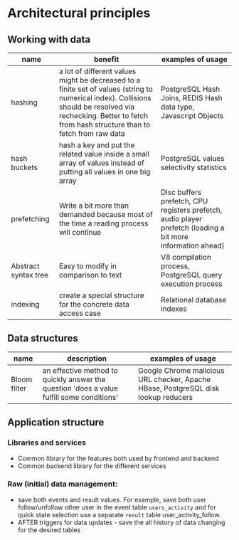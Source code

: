 # Architectural principles

## Working with data

name | benefit | examples of usage
--- | --- | ---
hashing | a lot of different values might be decreased to a finite set of values (string to numerical index). Collisions should be resolved via rechecking. Better to fetch from hash structure than to fetch from raw data | PostgreSQL Hash Joins, REDIS Hash data type, Javascript Objects
hash buckets | hash a key and put the related value inside a small array of values instead of putting all values in one big array | PostgreSQL values selectivity statistics
prefetching | Write a bit more than demanded because most of the time a reading process will continue | Disc buffers prefetch, CPU registers prefetch, audio player prefetch (loading a bit more information ahead)
Abstract syntax tree | Easy to modify in comparison to text | V8 compilation process, PostgreSQL query execution process
indexing | create a special structure for the concrete data access case | Relational database indexes

## Data structures

name | description | examples of usage
--- | --- | ---
Bloom filter | an effective method to quickly answer the question 'does a value fulfill some conditions' | Google Chrome malicious URL checker, Apache HBase, PostgreSQL disk lookup reducers


## Application structure

### Libraries and services
* Common library for the features both used by frontend and backend
* Common backend library for the different services

### Raw (initial) data management:
* save both events and result values. For example, save both user follow/unfollow other user in the event table `users_activity` and for quick state selection use a separate `result` table user_activity_follow.
* AFTER triggers for data updates - save the all history of data changing for the desired tables
